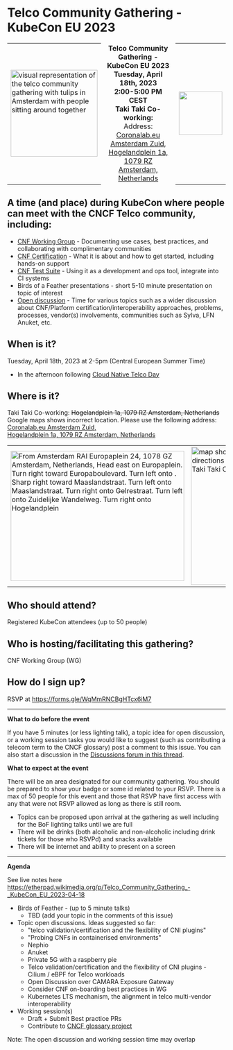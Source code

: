 # Telco Community Gathering - KubeCon EU 2023

<p>
<table>
<tr>
<td>
<img alt="visual representation of the telco community gathering with tulips in Amsterdam with people sitting around together" src="https://user-images.githubusercontent.com/26697/225457326-9b63717c-023f-4dec-966d-a12793188df0.png" width="200" height="200"/>
</td>
<td valign="center" align="center" border=0 style="border-style: hidden;">
<b>Telco Community Gathering - KubeCon EU 2023</b><br/>
<b>Tuesday, April 18th, 2023</b><br/>
<b>2:00-5:00 PM CEST</b><br/>
  <b>Taki Taki Co-working:</b><br />
  Address: <a href="https://goo.gl/maps/8USfbrArH7g6CjGw8">Coronalab.eu Amsterdam Zuid, <br />Hogelandplein 1a, 1079 RZ Amsterdam, Netherlands</a>
</td>
  <td>
    <img src="https://user-images.githubusercontent.com/26697/232731763-0c876c7f-e811-4eb0-9a9c-15b032e4b051.png" width=100 height=100 />
  </td>
</tr>
</table>
</p>


## A time (and place) during KubeCon where people can meet with the CNCF Telco community, including:

- [CNF Working Group](https://github.com/cncf/cnf-wg) - Documenting use cases, best practices, and collaborating with complimentary communities
- [CNF Certification](https://github.com/cncf/cnf-certification/#readme) - What it is about and how to get started, including hands-on support
- [CNF Test Suite](https://github.com/cncf/cnf-testsuite#cnf-test-suite) - Using it as a development and ops tool, integrate into CI systems
- Birds of a Feather presentations - short 5-10 minute presentation on topic of interest
- [Open discussion](https://github.com/cncf/cnf-wg/discussions/257) - Time for various topics such as a wider discussion about CNF/Platform certification/interoperability approaches, problems, 
processes, vendor(s) involvements, communities such as Sylva, LFN Anuket, etc.

## When is it?

Tuesday, April 18th, 2023 at 2-5pm (Central European Summer Time)<br />
- In the afternoon following [Cloud Native Telco Day](https://events.linuxfoundation.org/kubecon-cloudnativecon-europe/co-located-events/cloud-native-telco-day/)

## Where is it?

Taki Taki Co-working: 
<strike>Hogelandplein 1a, 1079 RZ Amsterdam, Netherlands</strike>
Google maps shows incorrect location. Please use the following address: <a href="https://goo.gl/maps/8USfbrArH7g6CjGw8">Coronalab.eu Amsterdam Zuid, <br />Hogelandplein 1a, 1079 RZ Amsterdam, Netherlands</a>


<table>
  <tr>
    <td>
<img alt="From Amsterdam RAI Europaplein 24, 1078 GZ Amsterdam, Netherlands, Head east on Europaplein. Turn right toward Europaboulevard. Turn left onto . Sharp right toward Maaslandstraat. Turn left onto Maaslandstraat. Turn right onto Gelrestraat. Turn left onto Zuidelijke Wandelweg. Turn right onto Hogelandplein" src="https://user-images.githubusercontent.com/26697/232744901-05000d2b-ec78-4665-9392-f899f8af010e.png" width="400" height="300" />
    </td>
<td>
<img alt="map showing walking directions from RAI to Taki Taki Co-Working" src="https://user-images.githubusercontent.com/26697/230246177-8262bac4-54bd-4feb-bdaf-6a918a013913.png" width="200" height="319"/>
    </td>
  </tr>
  </table>
  
## Who should attend?

Registered KubeCon attendees (up to 50 people)

## Who is hosting/facilitating this gathering?

CNF Working Group (WG)

## How do I sign up?

RSVP at https://forms.gle/WqMmRNCBgHTcx6iM7

----

**What to do before the event**

If you have 5 minutes (or less lighting talk), a topic idea for open discussion, or a working session tasks you would like to suggest (such as contributing a telecom term to the CNCF glossary) post a comment to this issue.  You can also start a discussion in the [Discussions forum in this thread](https://github.com/cncf/cnf-wg/discussions/257).

**What to expect at the event**

There will be an area designated for our community gathering.  You should be prepared to show your badge or some id related to your RSVP.  There is a max of 50 people for this event and those that RSVP have first access with any that were not RSVP allowed as long as there is still room.

- Topics can be proposed upon arrival at the gathering as well including for the BoF lighting talks until we are full
- There will be drinks (both alcoholic and non-alcoholic including drink tickets for those who RSVPd) and snacks available
- There will be internet and ability to present on a screen

---

**Agenda**

See live notes here https://etherpad.wikimedia.org/p/Telco_Community_Gathering_-_KubeCon_EU_2023-04-18

- Birds of Feather - (up to 5 minute talks)
   - TBD (add your topic in the comments of this issue)
- Topic open discussions.  Ideas suggested so far:
   -  "telco validation/certification and the flexibility of CNI plugins"
   - "Probing CNFs in containerised environments"
   - Nephio
   - Anuket
   - Private 5G with a raspberry pie
   - Telco validation/certification and the flexibility of CNI plugins - Cilium / eBPF for Telco workloads
   - Open Discussion over CAMARA Exposure Gateway
   - Consider CNF on-boarding best practices in WG
   - Kubernetes LTS mechanism, the alignment in telco multi-vendor interoperability
- Working session(s)
   - Draft + Submit Best practice PRs
   - Contribute to [CNCF glossary project](https://github.com/cncf/glossary)

Note: The open discussion and working session time may overlap

